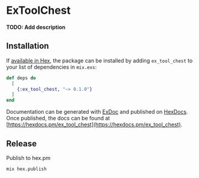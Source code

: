 # ExToolChest

**TODO: Add description**

## Installation

If [available in Hex](https://hex.pm/docs/publish), the package can be installed
by adding `ex_tool_chest` to your list of dependencies in `mix.exs`:

```elixir
def deps do
  [
    {:ex_tool_chest, "~> 0.1.0"}
  ]
end
```

Documentation can be generated with [ExDoc](https://github.com/elixir-lang/ex_doc)
and published on [HexDocs](https://hexdocs.pm). Once published, the docs can
be found at [https://hexdocs.pm/ex_tool_chest](https://hexdocs.pm/ex_tool_chest).

## Release

Publish to hex.pm

    mix hex.publish
